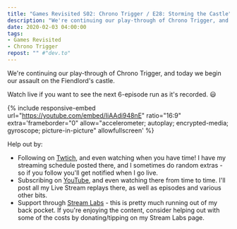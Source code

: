 ```yaml
---
title: "Games Revisited S02: Chrono Trigger / E28: Storming the Castle"
description: "We're continuing our play-through of Chrono Trigger, and today we begin our assault on the Fiendlord's castle."
date: 2020-02-03 04:00:00
tags:
- Games Revisited
- Chrono Trigger
repost: "" #"dev.to"
---
```


We're continuing our play-through of Chrono Trigger, and today we begin our assault on the Fiendlord's castle.

Watch live if you want to see the next 6-episode run as it's recorded. :smiley:
<!--more-->

{% include responsive-embed url="https://youtube.com/embed/IiAAdi948nE" ratio="16:9" extra='frameborder="0" allow="accelerometer; autoplay; encrypted-media; gyroscope; picture-in-picture" allowfullscreen' %}

Help out by:
 * Following on [Twtich](https://twitch.tv/AnonJr_Live), and even watching when you have time! I have my streaming schedule posted there, and I sometimes do random extras - so if you follow you'll get notified when I go live.
 * Subscribing on [YouTube](http://www.youtube.com/channel/UCXafqhKHbkSUIrq0LAuu0tw), and even watching there from time to time. I'll post all my Live Stream replays there, as well as episodes and various other bits.
 * Support through [Stream Labs](https://streamlabs.com/anonjr_live) - this is pretty much running out of my back pocket. If you're enjoying the content, consider helping out with some of the costs by donating/tipping on my Stream Labs page.